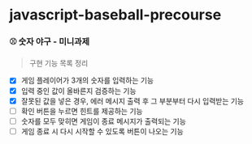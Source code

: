 # javascript-baseball-precourse

### ⚾️ 숫자 야구 - 미니과제

> 구현 기능 목록 정리

- [x] 게임 플레이어가 3개의 숫자를 입력하는 기능
- [x] 입력 중인 값이 올바른지 검증하는 기능
- [x] 잘못된 값을 넣은 경우, 에러 메시지 출력 후 그 부분부터 다시 입력받는 기능
- [ ] 확인 버튼을 누르면 힌트를 제공하는 기능
- [ ] 숫자를 모두 맞히면 게임이 종료 메시지가 출력되는 기능
- [ ] 게임 종료 시 다시 시작할 수 있도록 버튼이 나오는 기능